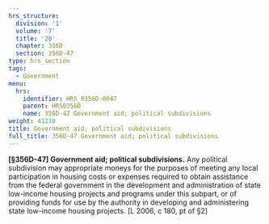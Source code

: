 ```yaml
---
hrs_structure:
  division: '1'
  volume: '7'
  title: '20'
  chapter: 356D
  section: 356D-47
type: hrs_section
tags:
  - Government
menu:
  hrs:
    identifier: HRS_0356D-0047
    parent: HRS0356D
    name: 356D-47 Government aid; political subdivisions
weight: 41230
title: Government aid; political subdivisions
full_title: 356D-47 Government aid; political subdivisions
---
```

**[§356D-47] Government aid; political subdivisions.** Any political subdivision may appropriate moneys for the purposes of meeting any local participation in housing costs or expenses required to obtain assistance from the federal government in the development and administration of state low-income housing projects and programs under this subpart, or of providing funds for use by the authority in developing and administering state low-income housing projects. [L 2006, c 180, pt of §2]